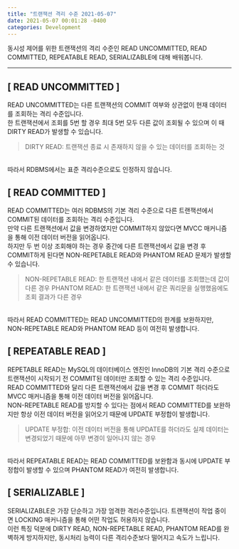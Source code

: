```yaml
---
title: "트랜잭션 격리 수준 2021-05-07"
date: 2021-05-07 00:01:28 -0400
categories: Development
---
```


동시성 제어를 위한 트랜잭션의 격리 수준인 READ UNCOMMITTED, READ COMMITTED, REPEATABLE READ, SERIALIZABLE에 대해 배워봅니다.
<hr/>

## [ READ UNCOMMITTED ]
READ UNCOMMITTED는 다른 트랜잭션의 COMMIT 여부와 상관없이 현재 데이터를 조회하는 격리 수준입니다. 
<br>
한 트랜잭션에서 조회를 5번 할 경우 최대 5번 모두 다른 값이 조회될 수 있으며 이 때 DIRTY READ가 발생할 수 있습니다.

> DIRTY READ: 트랜잭션 종료 시 존재하지 않을 수 있는 데이터를 조회하는 것 
<br>
따라서 RDBMS에서는 표준 격리수준으로도 인정하지 않습니다.

## [ READ COMMITTED ]
READ COMMITTED는 여러 RDBMS의 기본 격리 수준으로 다른 트랜잭션에서 COMMIT된 데이터를 조회하는 격리 수준입니다.
<br>
만약 다른 트랜잭션에서 값을 변경하였지만 COMMIT하지 않았다면 MVCC 매커니즘을 통해 이전 데이터 버전을 읽어옵니다. 
<br>
하지만 두 번 이상 조회해야 하는 경우 중간에 다른 트랜잭션에서 값을 변경 후 COMMIT하게 된다면 NON-REPETABLE READ와 PHANTOM READ 문제가 발생할 수 있습니다.

> NON-REPETABLE READ: 한 트랜잭션 내에서 같은 데이터를 조회했는데 값이 다른 경우
> PHANTOM READ: 한 트랜잭션 내에서 같은 쿼리문을 실행했음에도 조회 결과가 다른 경우
<br>
따라서 READ COMMITTED는 READ UNCOMMITTED의 한계를 보완하지만, NON-REPETABLE READ와 PHANTOM READ 등이 여전히 발생합니다.

## [ REPEATABLE READ ]
REPETABLE READ는 MySQL의 데이터베이스 엔진인 InnoDB의 기본 격리 수준으로 트랜잭션이 시작되기 전 COMMIT된 데이터만 조회할 수 있는 격리 수준입니다.
<br>
READ COMMITTED와 달리 다른 트랜잭션에서 값을 변경 후 COMMIT 하더라도 MVCC 매커니즘을 통해 이전 데이터 버전을 읽어옵니다.
<br>
NON-REPETABLE READ를 방지할 수 있다는 점에서 READ COMMITTED를 보완하지만 항상 이전 데이터 버전을 읽어오기 때문에 UPDATE 부정합이 발생합니다.

> UPDATE 부정합: 이전 데이터 버전을 통해 UPDATE를 하더라도 실제 데이터는 변경되었기 때문에 아무 변경이 일어나지 않는 경우
<br>
따라서 REPEATABLE READ는 READ COMMITTED를 보완함과 동시에 UPDATE 부정합이 발생할 수 있으며 PHANTOM READ가 여전히 발생합니다.

## [ SERIALIZABLE ]
SERIALIZABLE은 가장 단순하고 가장 엄격한 격리수준입니다. 트랜잭션이 작업 중이면 LOCKING 매커니즘을 통해 어떤 작업도 허용하지 않습니다.
<br>
이런 특징 덕분에 DIRTY READ, NON-REPETABLE READ, PHANTOM READ를 완벽하게 방지하지만, 동시처리 능력이 다른 격리수준보다 떨어지고 속도가 느립니다.